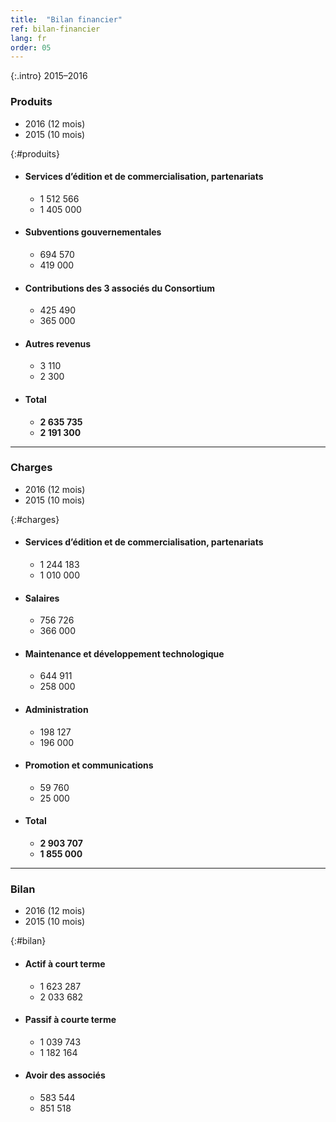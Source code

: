 ```yaml
---
title:  "Bilan financier"
ref: bilan-financier
lang: fr
order: 05
---
```


{:.intro}
2015–2016

### Produits
  - 2016 (12 mois)
  - 2015 (10 mois)

{:#produits}
- #### Services d’édition et de commercialisation, partenariats
  - 1 512 566
  - 1 405 000
- #### Subventions gouvernementales
  - 694 570
  - 419 000
- #### Contributions des 3 associés du Consortium
  - 425 490
  - 365 000
- #### Autres revenus
  - 3 110
  - 2 300
- #### Total
  - **2 635 735**
  - **2 191 300**

---

### Charges
  - 2016 (12 mois)
  - 2015 (10 mois)

{:#charges}
- #### Services d’édition et de commercialisation, partenariats
  - 1 244 183
  - 1 010 000
- #### Salaires
  - 756 726
  - 366 000
- #### Maintenance et développement technologique
  - 644 911
  - 258 000
- #### Administration
  - 198 127
  - 196 000
- #### Promotion et communications
  - 59 760
  - 25 000
- #### Total
  - **2 903 707**
  - **1 855 000**

---

### Bilan
  - 2016 (12 mois)
  - 2015 (10 mois)

{:#bilan}
- #### Actif à court terme
  - 1 623 287
  - 2 033 682
- #### Passif à courte terme
  - 1 039 743
  - 1 182 164
- #### Avoir des associés
  - 583 544
  - 851 518
